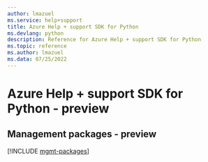 ```yaml
---
author: lmazuel
ms.service: help+support
title: Azure Help + support SDK for Python
ms.devlang: python
description: Reference for Azure Help + support SDK for Python
ms.topic: reference
ms.author: lmazuel
ms.data: 07/25/2022
---
```

# Azure Help + support SDK for Python - preview

## Management packages - preview
[!INCLUDE [mgmt-packages](help-+-support-mgmt-index.md)]